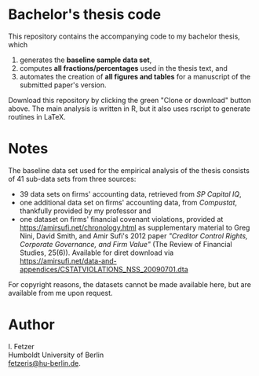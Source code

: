 # Bachelor's thesis code
This repository contains the accompanying code to my bachelor thesis, which

1. generates the **baseline sample data set**,
2. computes **all fractions/percentages** used in the thesis text, and
3. automates the creation of **all figures and tables** for a manuscript of the submitted paper's version.

Download this repository by clicking the green "Clone or download" button above.
The main analysis is written in R, but it also uses rscript to generate routines in LaTeX.

# Notes 
The baseline data set used for the empirical analysis of the thesis consists of 41 sub-data sets from three sources: 
* 39 data sets on firms' accounting data, retrieved from *SP Capital IQ*, 
* one additional data set on firms' accounting data, from *Compustat*, thankfully provided by my professor and
* one dataset on firms' financial covenant violations, provided at https://amirsufi.net/chronology.html as supplementary material to Greg Nini, David Smith, and Amir Sufi's 2012 paper *"Creditor Control Rights, Corporate Governance, and Firm Value"* (The Review of Financial Studies, 25(6)). Available for diret download via https://amirsufi.net/data-and-appendices/CSTATVIOLATIONS_NSS_20090701.dta

For copyright reasons, the datasets cannot be made available here, but are available from me upon request. 

# Author
I. Fetzer  <br />
Humboldt University of Berlin  <br />
fetzeris@hu-berlin.de.
